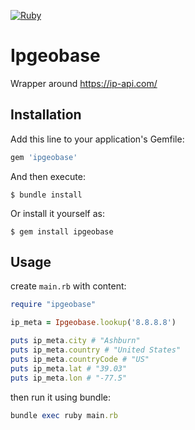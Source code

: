 [![Ruby](https://github.com/greenfrontend/ipgeobase/actions/workflows/main.yml/badge.svg)](https://github.com/greenfrontend/ipgeobase/actions/workflows/main.yml)

# Ipgeobase

Wrapper around https://ip-api.com/

## Installation

Add this line to your application's Gemfile:

```ruby
gem 'ipgeobase'
```

And then execute:

    $ bundle install

Or install it yourself as:

    $ gem install ipgeobase

## Usage

create `main.rb` with content:

```ruby
require "ipgeobase"

ip_meta = Ipgeobase.lookup('8.8.8.8')

puts ip_meta.city # "Ashburn"
puts ip_meta.country # "United States"
puts ip_meta.countryCode # "US"
puts ip_meta.lat # "39.03"
puts ip_meta.lon # "-77.5"
```

then run it using bundle:

```ruby
bundle exec ruby main.rb
```
